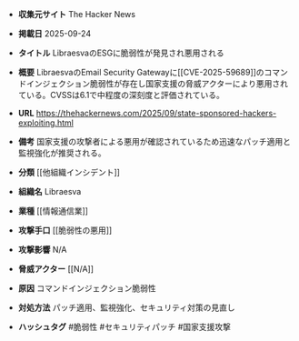 - **収集元サイト**
The Hacker News

- **掲載日**
2025-09-24

- **タイトル**
LibraesvaのESGに脆弱性が発見され悪用される

- **概要**
LibraesvaのEmail Security Gatewayに[[CVE-2025-59689]]のコマンドインジェクション脆弱性が存在し国家支援の脅威アクターにより悪用されている。CVSSは6.1で中程度の深刻度と評価されている。

- **URL**
https://thehackernews.com/2025/09/state-sponsored-hackers-exploiting.html

- **備考**
国家支援の攻撃者による悪用が確認されているため迅速なパッチ適用と監視強化が推奨される。

- **分類**
[[他組織インシデント]]

- **組織名**
Libraesva

- **業種**
[[情報通信業]]

- **攻撃手口**
[[脆弱性の悪用]]

- **攻撃影響**
N/A

- **脅威アクター**
[[N/A]]

- **原因**
コマンドインジェクション脆弱性

- **対処方法**
パッチ適用、監視強化、セキュリティ対策の見直し

- **ハッシュタグ**
#脆弱性 #セキュリティパッチ #国家支援攻撃
